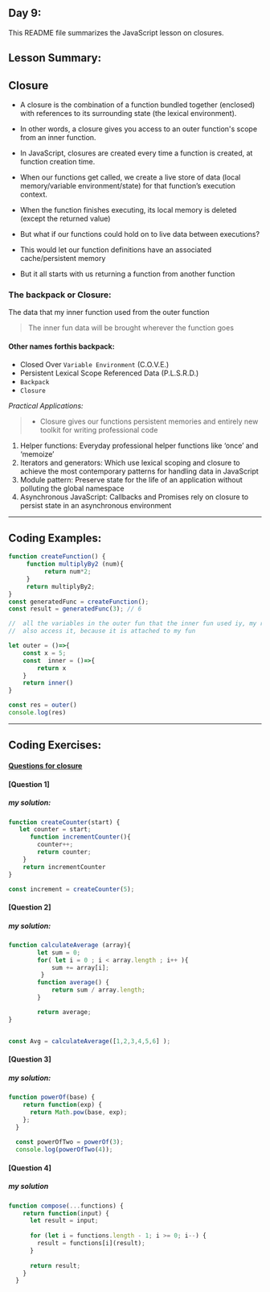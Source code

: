 
## Day 9:
This README file summarizes the JavaScript lesson on closures.

## Lesson Summary:
## Closure 
- A closure is the combination of a function bundled together (enclosed) with references to its surrounding state (the lexical environment).
- In other words, a closure gives you access to an outer function's scope from an inner function. 
- In JavaScript, closures are created every time a function is created, at function creation time.


-  When our functions get called, we create a live store of data (local
memory/variable environment/state) for that function’s execution context.
-  When the function finishes executing, its local memory is deleted (except the
returned value)
-  But what if our functions could hold on to live data between executions?
-  This would let our function definitions have an associated cache/persistent
memory
- But it all starts with us returning a function from another function

### The backpack or Closure: 

The data that my inner function used from the outer function

> The inner fun data will be brought wherever the function goes


#### Other names forthis backpack:
* Closed Over `Variable Environment` (C.O.V.E.)
* Persistent Lexical Scope Referenced Data (P.L.S.R.D.)
* `Backpack`
* `Closure`

*Practical Applications:*  
> * Closure gives our functions persistent memories and entirely new toolkit for writing professional code

1. Helper functions: Everyday professional helper functions like ‘once’ and ‘memoize’
2. Iterators and generators: Which use lexical scoping and closure to achieve the
most contemporary patterns for handling data in JavaScript
3. Module pattern: Preserve state for the life of an application without polluting the
global namespace
4. Asynchronous JavaScript: Callbacks and Promises rely on closure to persist state
in an asynchronous environment
----------------------------------------------------------


## Coding Examples:

```javaScript
function createFunction() {
	 function multiplyBy2 (num){
		  return num*2;
	 }
	 return multiplyBy2;
}
const generatedFunc = createFunction();
const result = generatedFunc(3); // 6

```
```javaScript
//  all the variables in the outer fun that the inner fun used iy, my res can
//  also access it, because it is attached to my fun

let outer = ()=>{
    const x = 5;
    const  inner = ()=>{
        return x
    }
    return inner()
}

const res = outer()
console.log(res)
```

----------------------------------------------------------------------------
## Coding Exercises:

#### [Questions for closure](https://github.com/orjwan-alrajaby/gsg-expressjs-backend-training-2023/blob/f1770252e28aab81cc91fe65db1ef2cf1dca6b37/learning-sprint-1/week2-day2-tasks/tasks.md)

#### [Question 1] 
##### my solution:

```javascript
function createCounter(start) {
   let counter = start;
      function incrementCounter(){
        counter++;
        return counter;
    }
    return incrementCounter
}

const increment = createCounter(5);
```

#### [Question 2]
##### my solution:

```javascript
function calculateAverage (array){
        let sum = 0;
        for( let i = 0 ; i < array.length ; i++ ){
            sum += array[i];
         }
        function average() {
            return sum / array.length;
        }

        return average;
}


const Avg = calculateAverage([1,2,3,4,5,6] );
```

#### [Question 3]
##### my solution:

```javascript
function powerOf(base) {
    return function(exp) {
      return Math.pow(base, exp);
    };
  }
  
  const powerOfTwo = powerOf(3);
  console.log(powerOfTwo(4)); 
  ```

#### [Question 4]
##### my solution 

```javascript
function compose(...functions) {
    return function(input) {
      let result = input;
  
      for (let i = functions.length - 1; i >= 0; i--) {
        result = functions[i](result);
      }
  
      return result;
    }
  }
```

